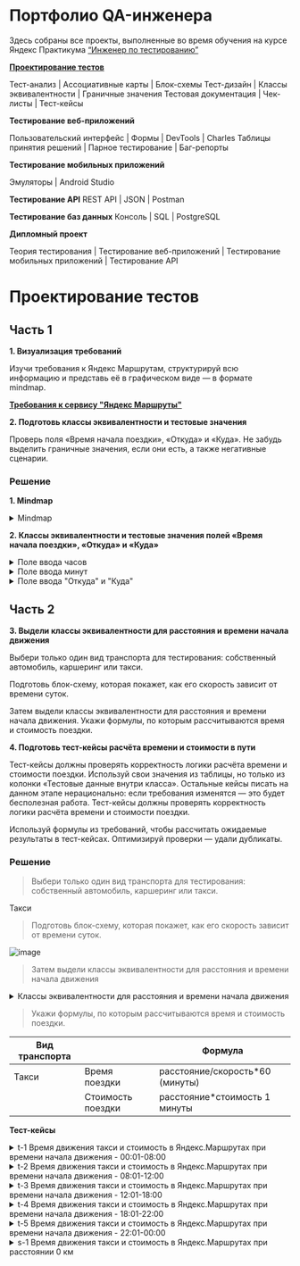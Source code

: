 # Портфолио QA-инженера

Здесь собраны все проекты, выполненные во время обучения на курсе Яндекс Практикума [“Инженер по тестированию”](https://praktikum.yandex.ru/qa-engineer)

[**Проектирование тестов**](https://github.com/schfrstv/qa_portfilio/edit/main/README.md#%D0%BF%D1%80%D0%BE%D0%B5%D0%BA%D1%82%D0%B8%D1%80%D0%BE%D0%B2%D0%B0%D0%BD%D0%B8%D0%B5-%D1%82%D0%B5%D1%81%D1%82%D0%BE%D0%B2)
  
  Тест-анализ | Ассоциативные карты | Блок-схемы
  Тест-дизайн | Классы эквивалентности | Граничные значения
  Тестовая документация | Чек-листы | Тест-кейсы

**Тестирование веб-приложений**
  
  Пользовательский интерфейс | Формы | DevTools | Charles
  Таблицы принятия решений | Парное тестирование | Баг-репорты

**Тестирование мобильных приложений**

Эмуляторы | Android Studio

**Тестирование API**
REST API | JSON | Postman

**Тестирование баз данных**
Консоль | SQL | PostgreSQL


**Дипломный проект**

Теория тестирования | Тестирование веб-приложений | Тестирование мобильных приложений | Тестирование API

# Проектирование тестов

## Часть 1

**1. Визуализация требований**

Изучи требования к Яндекс Маршрутам, структурируй всю информацию и представь её в графическом виде — в формате mindmap.

[**Требования к сервису "Яндекс Маршруты"**](https://docs.google.com/document/d/1xED1bxE68lAVSZFHxi7EEpjg6SbT58dVNThPmCK20ls/edit)

**2. Подготовь классы эквивалентности и тестовые значения** 

Проверь поля «Время начала поездки», «Откуда» и «Куда». Не забудь выделить граничные значения, если они есть, а также негативные сценарии.

### Решение

**1. Mindmap**

<details>
<summary>Mindmap</summary>
  
![Визуализация требований drawio (1)](https://github.com/schfrstv/qa_portfilio/assets/141610742/b98fda58-0335-44af-9988-ea3607b7818b)
</details>

**2. Классы эквивалентности и тестовые значения полей «Время начала поездки», «Откуда» и «Куда»**

<details>
<summary>Поле ввода часов</summary>

Длина поля

| Название класса | Тип класса | Границы | Данные внутри класса | Данные на границах |
|-----------------|------------|---------|----------------------|--------------------|
| 2 цифры         | Диапазон   | 2       |                      | 10                 |
| 0-1 цифр        | Диапазон   | 0,1     | 0 цифр: пустое полое | 1 цифра: 0         |
| 3+ цифр         | Диапазон   | 3       | 4 цифры: 1234        | 3 цифры: 123       |


Обязательность заполнения

| Название класса   | Тип класса | Границы | Данные внутри класса | Данные на границах |
|-------------------|------------|---------|----------------------|--------------------|
| Поле заполнено    | Диапазон   |         |                      | ~~10~~             |
| Поле не заполнено | Диапазон   |         | 0 цифр: пустое полое | ~~Пустое поле~~    |


Вводимые значения

| Название класса   | Тип класса | Границы | Данные внутри класса | Данные на границах |
|-------------------|------------|---------|----------------------|--------------------|
| Цифры от 00 до 23 | Диапазон   | 00, 23  | ~~10~~               | 00, 01, 22, 23     |
| От -∞ до -01      | Диапазон   | -01     | -03                  | -02, -01           |
| От 24 до +∞       | Диапазон   | 24      | 26                   | 24, 25             |

Негативные проверки

| Название класса                               | Тип класса      | Вводимые значения |
|-----------------------------------------------|-----------------|-------------------|
| Положительные дробные числа                   | набор значений  |  1,5              |
| Отрицательные дробные числа                   | набор значений  | -1,5              |
| Буквы русского языка                          | набор значений  |  аы               |
| Буквы латинского алфавита                     | набор значений  |  fh               |
| Вводимые значения: спецсимволы                | набор значений  |  @#               |
 
</details>

<details>
<summary>Поле ввода минут</summary>

Длина поля

| Название класса | Тип класса | Границы | Данные внутри класса | Данные на границах |
|-----------------|------------|---------|----------------------|--------------------|
| 2 цифры         | Диапазон   | 2       |                      | 10                 |
| 0-1 цифр        | Диапазон   | 0,1     | 0 цифр: пустое полое | 1 цифра: 0         |
| 3+ цифр         | Диапазон   | 3       | 4 цифры: 1234        | 3 цифры: 123       |


Обязательность заполнения

| Название класса   | Тип класса | Границы | Данные внутри класса | Данные на границах |
|-------------------|------------|---------|----------------------|--------------------|
| Поле заполнено    | Диапазон   |         |                      | ~~10~~             |
| Поле не заполнено | Диапазон   |         | 0 цифр: пустое полое | ~~Пустое поле~~    |


Вводимые значения

| Название класса   | Тип класса | Границы | Данные внутри класса | Данные на границах |
|-------------------|------------|---------|----------------------|--------------------|
| Цифры от 00 до 59 | Диапазон   | 00, 59  | ~~10~~               | 00, 01, 58, 59     |
| От -∞ до -01      | Диапазон   | -01     | -03                  | -02, -01           |
| От 60 до +∞       | Диапазон   | 60      | 66                   | 60, 61             |

Негативные проверки

| Название класса                               | Тип класса      | Вводимые значения |
|-----------------------------------------------|-----------------|-------------------|
| Положительные дробные числа                   | набор значений  |  1,5              |
| Отрицательные дробные числа                   | набор значений  | -1,5              |
| Буквы русского языка                          | набор значений  |  аы               |
| Буквы латинского алфавита                     | набор значений  |  fh               |
| Вводимые значения: спецсимволы                | набор значений  |  @#               |

</details>

<details>
  <summary>Поле ввода "Откуда" и "Куда"</summary>

  Длина поля

| Название класса | Тип класса | Границы | Тестовые данные внутри класса                                         | Тестовые данные на границах                                        |
|-----------------|------------|---------|-----------------------------------------------------------------------|--------------------------------------------------------------------|
| 1-50 символов   | диапазон   | 1, 50   | 21 символ: Зубовский бульвар, 37                                      | 1 символ - З                                                       |
|                 |            |         |                                                                       | 2 символа - Зу                                                     |
|                 |            |         |                                                                       | 0 символов - Пустой ввод                                           |
|                 |            |         |                                                                       | 50 символов -  Зубовскийбульвар37Зубовский бульвар37ЗубовскийБульв |
|                 |            |         |                                                                       | 49 символов - Зубовскийбульвар 37Зубовскийбульвар37ЗубовскийБуль   |
|                 |            |         |                                                                       | 51 символ - Зубовскийбульвар37З убовскийбульвар37ЗубовскийБульва   |
| От -∞ до 0      | диапазон   | 0       |                                                                       | Пустая строка                                                      |
| 51+             | диапазон   | 51      | 55 символов: Зубовскийбульвар37 Зубовскийбульвар37ЗубовскийБульвар37З | 52 символа - Зубовскийбульвар37 Зубовскийбульвар37ЗубовскийБульвар |

Вводимые значения + негативные проверки

| Название класса                 | Тип класса     | Вводимые данные           |
|---------------------------------|----------------|---------------------------|
| Строка русских букв             | Набор значений | Зубовский                 |
| Строка с пробелом перед текстом | Набор значений |  Зубовский                |
| Строка с пробелом после текста  | Набор значений | Зубовский                 |
| Строка с пробелом внутри текста | Набор значений | Зубовский бульвар         |
| Строка с запятой                | Набор значений | Зубовский бульвар,        |
| Строка с цифрами                | Набор значений | Зубовский бульвар, 37     |
| Строка с точкой                 | Набор значений | М. Пироговская, 25        |
| Строка с тире                   | Набор значений | 3-я Фрунзенская улица, 12 |
| Строка латинских букв           | Набор значений | Zubovsky                  |
| Строка букв другого алфавита    | Набор значений | البتولا                   |
| Строка из спецсимволов          | Набор значений | !"№;%:?*()                |

Обязательность заполнения

| Название класса   | Тип класса     | Вводимые данные       |
|-------------------|----------------|-----------------------|
| Поле заполнено    | Набор значений | ~~Зубовский бульвар, 37~~ |
| Поле не заполнено | Набор значений | ~~Пустая строка~~         |
</details>

## Часть 2

**3. Выдели классы эквивалентности для расстояния и времени начала движения**

Выбери только один вид транспорта для тестирования: собственный автомобиль, каршеринг или такси. 

Подготовь блок-схему, которая покажет, как его скорость зависит от времени суток.

Затем выдели классы эквивалентности для расстояния и времени начала движения. Укажи формулы, по которым рассчитываются время и стоимость поездки.

**4. Подготовь тест-кейсы расчёта времени и стоимости в пути**

Тест-кейсы должны проверять корректность логики расчёта времени и стоимости поездки. Используй свои значения из таблицы, но только из колонки «Тестовые данные внутри класса». Остальные кейсы писать на данном этапе нерационально: если требования изменятся — это будет бесполезная работа. Тест-кейсы должны проверять корректность логики расчёта времени и стоимости поездки.

Используй формулы из требований, чтобы рассчитать ожидаемые результаты в тест-кейсах. Оптимизируй проверки — удали дубликаты.

### Решение

>Выбери только один вид транспорта для тестирования: собственный автомобиль, каршеринг или такси.

Такси

>Подготовь блок-схему, которая покажет, как его скорость зависит от времени суток.

![image](https://github.com/schfrstv/qa_portfilio/assets/141610742/b1d25f51-849c-4119-b888-b5374a16763a)

>Затем выдели классы эквивалентности для расстояния и времени начала движения

<details>
 <summary>Классы эквивалентности для расстояния и времени начала движения</summary>

 Расстояние

| Название класса | Тип класса     |
|-----------------|----------------|
| Расстояние >0   | Набор значений |
| Расстояние=0    | Набор значений |

Время начала движения

| Название класса | Тип класса | Границы      | Тестовые данные внутри класса | Тестовые данные на границах | Комментарии            |
|-----------------|------------|--------------|-------------------------------|-----------------------------|------------------------|
| 00:01-08:00     |  Диапазон  | 00:01, 08:00 | 04:00                         | 00:01, 00:02, 07:59, 08:00  | Скорость такси 50 км/ч |
| 08:01-12:00     |  Диапазон  | 08:01, 12:00 | 10:00                         | 08:01, 08:02, 11:59, 12:00  | Скорость такси 35 км/ч |
| 12:01-18:00     |  Диапазон  | 12:01, 18:00 | 15:00                         | 12:01, 12:02, 17:59, 18:00  | Скорость такси 42 км/ч |
| 18:01-22:00     |  Диапазон  | 18:01, 22:00 | 20:00                         | 18:01, 18:02, 21:59, 22:00  | Скорость такси 30 км/ч |
| 22:01-00:00     |  Диапазон  | 22:01, 00:00 | 23:00                         | 22:01, 22:02, 23:59, 00:00  | Скорость такси 50 км/ч |
</details>

>Укажи формулы, по которым рассчитываются время и стоимость поездки.

| Вид транспорта |                   | Формула                         |
|----------------|-------------------|---------------------------------|
| Такси          | Время поездки     | расстояние/скорость*60 (минуты) |
|                | Стоимость поездки | расстояние*стоимость 1 минуты   |

**Тест-кейсы**

<details>
 <summary>t-1 Время движения такси и стоимость в Яндекс.Маршрутах при времени начала движения - 00:01-08:00</summary>


 **Предусловие:** открыть приложение "Яндекс Маршруты"

 **Шаги:**

 1. Ввести время начала поездки - 04:00.
 2. Ввести адрес в поле "Откуда": Зубовский бульвар, 37.
 3. Ввести адрес в поле "Куда": Комсомольский проспект, 18.
 4. Выбрать режим "Свой".
 5. Выбрать вид транспорта "Такси".

**Ожидаемый результат:**

В панели результата отображаются следующие данные:

Время в пути: 2 мин

Стоимость поездки: 22 руб

Кнопка "Вызвать такси"


**Окружение:**

Google Chrome Версия 109.0.5414.74
</details>

<details>
 <summary>t-2 Время движения такси и стоимость в Яндекс.Маршрутах при времени начала движения - 08:01-12:00</summary>
 
**Предусловие:** открыть приложение "Яндекс Маршруты"

 **Шаги:**

 1. Ввести время начала поездки - 10:00.
 2. Ввести адрес в поле "Откуда": Зубовский бульвар, 37.
 3. Ввести адрес в поле "Куда": Комсомольский проспект, 18.
 4. Выбрать режим "Свой".
 5. Выбрать вид транспорта "Такси".

**Ожидаемый результат:**

В панели результата отображаются следующие данные:

Время в пути: 3 мин

Стоимость поездки: 33 руб

Кнопка "Вызвать такси"


**Окружение:**

Google Chrome Версия 109.0.5414.74
</details>

<details>
 <summary>t-3 Время движения такси и стоимость в Яндекс.Маршрутах при времени начала движения - 12:01-18:00</summary>
 
**Предусловие:** открыть приложение "Яндекс Маршруты"

 **Шаги:**

 1. Ввести время начала поездки - 15:00.
 2. Ввести адрес в поле "Откуда": Зубовский бульвар, 37.
 3. Ввести адрес в поле "Куда": Комсомольский проспект, 18.
 4. Выбрать режим "Свой".
 5. Выбрать вид транспорта "Такси".

**Ожидаемый результат:**

В панели результата отображаются следующие данные:

Время в пути: 2 мин

Стоимость поездки: 22 руб

Кнопка "Вызвать такси"


**Окружение:**

Google Chrome Версия 109.0.5414.74
</details>

<details>
 <summary>t-4 Время движения такси и стоимость в Яндекс.Маршрутах при времени начала движения - 18:01-22:00</summary>
 
**Предусловие:** открыть приложение "Яндекс Маршруты"

 **Шаги:**

 1. Ввести время начала поездки - 20:00.
 2. Ввести адрес в поле "Откуда": Зубовский бульвар, 37.
 3. Ввести адрес в поле "Куда": Комсомольский проспект, 18.
 4. Выбрать режим "Свой".
 5. Выбрать вид транспорта "Такси".

**Ожидаемый результат:**

В панели результата отображаются следующие данные:

Время в пути: 3 мин

Стоимость поездки: 33 руб

Кнопка "Вызвать такси"


**Окружение:**

Google Chrome Версия 109.0.5414.74
</details>

<details>
 <summary>t-5 Время движения такси и стоимость в Яндекс.Маршрутах при времени начала движения - 22:01-00:00</summary>


 **Предусловие:** открыть приложение "Яндекс Маршруты"

 **Шаги:**

 1. Ввести время начала поездки - 23:00.
 2. Ввести адрес в поле "Откуда": Зубовский бульвар, 37.
 3. Ввести адрес в поле "Куда": Комсомольский проспект, 18.
 4. Выбрать режим "Свой".
 5. Выбрать вид транспорта "Такси".

**Ожидаемый результат:**

В панели результата отображаются следующие данные:

Время в пути: 2 мин

Стоимость поездки: 22 руб

Кнопка "Вызвать такси"


**Окружение:**

Google Chrome Версия 109.0.5414.74
</details>

<details>
 <summary>s-1 Время движения такси и стоимость в Яндекс.Маршрутах при расстоянии 0 км</summary>


 **Предусловие:** открыть приложение "Яндекс Маршруты"

 **Шаги:**

 1. Ввести время начала поездки - 23:00.
 2. Ввести адрес в поле "Откуда": Зубовский бульвар, 37.
 3. Ввести адрес в поле "Куда": Зубовский бульвар, 37.
 4. Выбрать режим "Свой".
 5. Выбрать вид транспорта "Такси".

**Ожидаемый результат:**

В панели результата отображаются следующие данные:

Время в пути: 0 мин

Стоимость поездки: 0 руб

Кнопка "Вызвать такси"


**Окружение:**

Google Chrome Версия 109.0.5414.74
</details>
